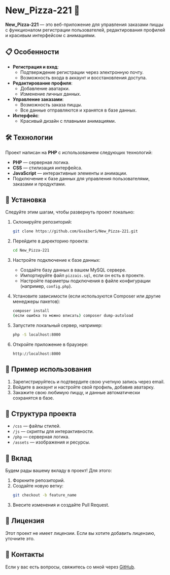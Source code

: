 # New_Pizza-221 🍕
**New_Pizza-221** — это веб-приложение для управления заказами пиццы с функционалом регистрации пользователей, редактирования профилей и красивым интерфейсом с анимациями.

## 📋 Особенности
- **Регистрация и вход**:
  - Подтверждение регистрации через электронную почту.
  - Возможность входа в аккаунт и восстановления доступа.
- **Редактирование профиля**:
  - Добавление аватарки.
  - Изменение личных данных.
- **Управление заказами**:
  - Возможность заказа пиццы.
  - Все данные отправляются и хранятся в базе данных.
- **Интерфейс**:
  - Красивый дизайн с плавными анимациями.

## 🛠️ Технологии
Проект написан на **PHP** с использованием следующих технологий:
- **PHP** — серверная логика.
- **CSS** — стилизация интерфейса.
- **JavaScript** — интерактивные элементы и анимации.
- Подключение к базе данных для управления пользователями, заказами и продуктами.

## 🚀 Установка
Следуйте этим шагам, чтобы развернуть проект локально:

1. Склонируйте репозиторий:
   ```bash
   git clone https://github.com/GsaiberS/New_Pizza-221.git
   ```
2. Перейдите в директорию проекта:
   ```bash
   cd New_Pizza-221
   ```
3. Настройте подключение к базе данных:
   - Создайте базу данных в вашем MySQL сервере.
   - Импортируйте файл `pizzais.sql`, если он есть в проекте.
   - Настройте параметры подключения в файле конфигурации (например, `config.php`).

4. Установите зависимости (если используются Composer или другие менеджеры пакетов):
   ```bash
   composer install
   (если ошибка то можно вписать) composer dump-autoload
   ```

5. Запустите локальный сервер, например:
   ```bash
   php -S localhost:8000
   ```

6. Откройте приложение в браузере:
   ```
   http://localhost:8000
   ```

## 🌟 Пример использования
1. Зарегистрируйтесь и подтвердите свою учетную запись через email.
2. Войдите в аккаунт и настройте свой профиль, добавив аватарку.
3. Закажите свою любимую пиццу, и данные автоматически сохранятся в базе.

## 📂 Структура проекта
- `/css` — файлы стилей.
- `/js` — скрипты для интерактивности.
- `/php` — серверная логика.
- `/assets` — изображения и ресурсы.

## 🤝 Вклад
Будем рады вашему вкладу в проект! Для этого:
1. Форкните репозиторий.
2. Создайте новую ветку:
   ```bash
   git checkout -b feature_name
   ```
3. Внесите изменения и создайте Pull Request.

## 📜 Лицензия
Этот проект не имеет лицензии. Если вы хотите добавить лицензию, уточните это.

## 📧 Контакты
Если у вас есть вопросы, свяжитесь со мной через [GitHub](https://github.com/GsaiberS).

